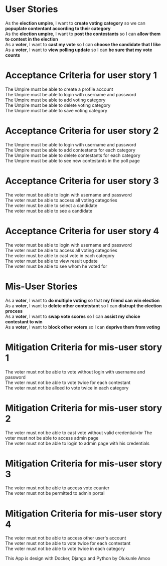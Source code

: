 # User Stories
As the **election umpire**, I want to **create voting category** so we can **popuplate contentant according to their category** <br>
As the **election umpire**, I want to **post the contestants** so I can **allow them to contest in the election** <br>
As a **voter**, I want to **cast my vote** so I can **choose the candidate that I like** <br>
As a **voter**, I want to **view polling update** so I can **be sure that my vote counts**<br>


# Acceptance Criteria for user story 1

The Umpire must be able to create a profile account<br>
The Umpire must be able to login with username and password<br>
The Umpire must be able to add voting category<br>
The Umpire must be able to delete voting category<br>
The Umpire must be able to save voting category<br>

# Acceptance Criteria for user story 2

The Umpire must be able to login with username and password<br>
The Umpire must be able to add contestants for each category<br>
The Umpire must be able to delete contestants for each category <br>
The Umpire must be able to see new  contestants in the poll page <br>

# Acceptance Criteria for user story 3
The voter must be able to login with username and password<br>
The voter must be able to access all voting categories<br>
The voter must be able to select a candidate <br>
The voter must be able to see a candidate <br>


# Acceptance Criteria for user story 4
The voter must be able to login with username and password<br>
The voter must be able to access all voting categories<br>
The voter must be able to cast vote in each category <br>
The voter must be able to view result update <br>
The voter must be able to see whom he voted for <br>

# Mis-User Stories
As a **voter**, I want to **do multiple voting** so that **my friend can win election** <br>
As a **voter**, I want to **delete other contetstant** so I can **distrupt the election process** <br>
As a **voter**, I want to **swap vote scores** so I can **assist my choice contestant to win** <br>
As a **voter**, I want to **block other voters** so I can **deprive them from voting** <br>


# Mitigation Criteria for mis-user story 1
The voter must not be able to vote without login with username and password <br>
The voter must not be able to vote twice for each contestant <br>
The voter must not be alloed to vote twice in each category <br>


# Mitigation Criteria for mis-user story 2
The voter must not be able to cast vote without valid credential<br
The voter must not be able to access admin page<br>
The voter must not be able to login to admin page with his credentials<br>

# Mitigation Criteria for mis-user story 3
The voter must not be able to access vote counter<br>
The voter must not be permitted to admin portal<br>

# Mitigation Criteria for mis-user story 4
The voter must not be able to access other user's account<br>
The voter must not be able to vote twice for each contestant<br>
The voter must not be able to vote twice in each category<br>

 This App is design with Docker, Django and Python by Olukunle Amoo

